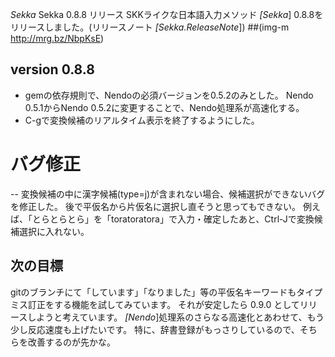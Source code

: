 *Sekka* Sekka 0.8.8 リリース
SKKライクな日本語入力メソッド *[Sekka*] 0.8.8をリリースしました。(リリースノート *[Sekka.ReleaseNote*])
 ##(img-m http://mrg.bz/NbpKsE)

## version 0.8.8
- gemの依存規則で、Nendoの必須バージョンを0.5.2のみとした。
 Nendo 0.5.1からNendo 0.5.2に変更することで、Nendo処理系が高速化する。
- C-gで変換候補のリアルタイム表示を終了するようにした。
# バグ修正
-- 変換候補の中に漢字候補(type=j)が含まれない場合、候補選択ができないバグを修正した。
 後で平仮名から片仮名に選択し直そうと思ってもできない。
 例えば、「とらとらとら」を「toratoratora」で入力・確定したあと、Ctrl-Jで変換候補選択に入れない。

## 次の目標
gitのブランチにて「しています」「なりました」等の平仮名キーワードもタイプミス訂正をする機能を試してみています。
それが安定したら 0.9.0 としてリリースしようと考えています。
*[Nendo*]処理系のさらなる高速化とあわせて、もう少し反応速度も上げたいです。
特に、辞書登録がもっさりしているので、そちらを改善するのが先かな。
